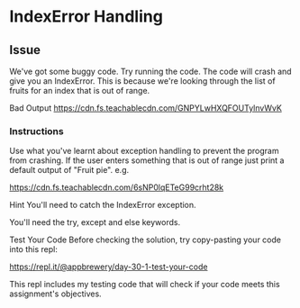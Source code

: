 # IndexError Handling

## Issue

We've got some buggy code. Try running the code. The code will crash and give you an IndexError. This is because we're looking through the list of fruits for an index that is out of range.

Bad Output
<https://cdn.fs.teachablecdn.com/GNPYLwHXQFOUTylnvWvK>

### Instructions

Use what you've learnt about exception handling to prevent the program from crashing. If the user enters something that is out of range just print a default output of "Fruit pie". e.g.

<https://cdn.fs.teachablecdn.com/6sNP0lqETeG99crht28k>

Hint
You'll need to catch the IndexError exception.

You'll need the try, except and else keywords.

Test Your Code
Before checking the solution, try copy-pasting your code into this repl:

<https://repl.it/@appbrewery/day-30-1-test-your-code>

This repl includes my testing code that will check if your code meets this assignment's objectives.